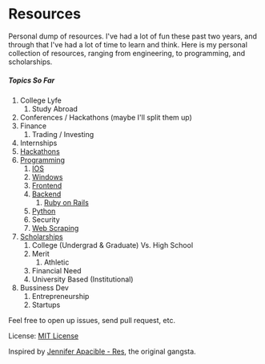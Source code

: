 Resources
=========

Personal dump of resources. I've had a lot of fun these past two years, and through that I've had a lot of time to learn and think. Here is my personal collection of resources, ranging from engineering, to programming, and scholarships.

##### Topics So Far
1. College Lyfe
    1. Study Abroad
2. Conferences / Hackathons (maybe I'll split them up)
3. Finance
    1. Trading / Investing
4. Internships
5. [Hackathons](https://github.com/mrcoven94/resources/tree/gh-pages/Hackathons)
6. [Programming](https://github.com/mrcoven94/resources/tree/gh-pages/Programming)
    1. [IOS](https://github.com/mrcoven94/resources/blob/gh-pages/Programming/MobileDev/IOS.md)
    2. [Windows](https://github.com/mrcoven94/resources/blob/gh-pages/Programming/MobileDev/Windows.md)
    2. [Frontend](https://github.com/mrcoven94/resources/blob/gh-pages/frontend.md)
    3. [Backend](https://github.com/mrcoven94/resources/blob/gh-pages/backend.md)
        1. [Ruby on Rails](https://github.com/mrcoven94/resources/blob/gh-pages/Programming/WebDev/RubyOnRails.md)
    4. [Python](https://github.com/mrcoven94/resources/blob/gh-pages/Programming/python.md)
    5. Security
    6. [Web Scraping](https://github.com/mrcoven94/resources/blob/gh-pages/Programming/Misc/web-scraping.md)
7. [Scholarships](https://github.com/mrcoven94/resources/tree/gh-pages/Scholarships)
    1. College (Undergrad & Graduate) Vs. High School
    2. Merit
        1. Athletic
    3. Financial Need
    4. University Based (Institutional)
8. Bussiness Dev 
    1. Entrepreneurship
    2. Startups
    
    

Feel free to open up issues, send pull request, etc.

License: [MIT License](https://github.com/mrcoven94/resources/blob/gh-pages/LICENSE.md)

Inspired by [Jennifer Apacible - Res](https://github.com/japacible/res), the original gangsta. 
